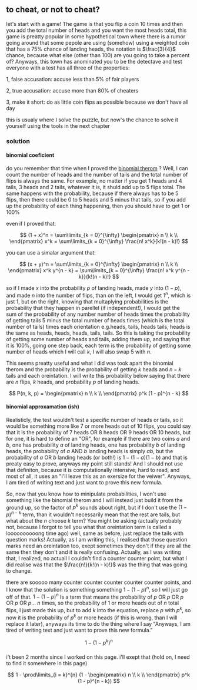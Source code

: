 ## to cheat, or not to cheat?

let's start with a game! The game is that you flip a coin 10 times and then you add the total number of heads and you want the most heads total, this game is preatty popular in some hypothetical town where there is a rumor going around that some pepole are using (somehow) using a weighted coin that has a $75$% chance of landing heads, the notation is $\frac{3}{4}$ chance, because what else (other than $100$) are you going to take a percent of? Anyways, this town has anominated you to be the detectave and test everyone with a test has all three of the properties:

1, false accusation: accuse less than $5$% of fair players

2, true accusation: accuse more than $80$% of cheaters

3, make it short: do as little coin flips as possible because we don't have all day

this is usualy where I solve the puzzle, but now's the chance to solve it yourself using the tools in the next chapter

### solution

#### binomial coeficient

do you remember that time when I proved the [binomial therom](https://silaspe.github.io/maths/binomial.html)
? Well, I can count the number of heads and the number of tails and the total number of flips is always the same. For example, no matter if you get $1$ heads and $4$ tails, $3$ heads and $2$ tails, whatever it is, it shuld  add up to $5$ flips total. The same happens with the probability, because if there always has to be $5$ flips, then there could be $0$ to $5$ heads and $5$ minus that tails, so if you add up the probability of each thing happening, then you should have to get $1$ or $100$%

even if I proved that:

$$ (1 + x)^n = \sum\limits_{k = 0}^{\infty} \begin{pmatrix} n \\
k \\ \end{pmatrix} x^k = \sum\limits_{k = 0}^{\infty} \frac{n! x^k}{k!(n - k)!} $$

you can use a simalar argument that:

$$ (x + y)^n = \sum\limits_{k = 0}^{\infty} \begin{pmatrix} n \\
k \\ \end{pmatrix} x^k y^{n - k} = \sum\limits_{k = 0}^{\infty} \frac{n! x^k y^{n - k}}{k!(n - k)!} $$

so if I made $x$ into the probability $p$ of landing heads, made $y$ into $(1 - p)$, and made $n$ into the number of flips, than on the left, I would get $1^n$, which is just $1$, but on the right, knowing that multaplying probabilities is the probability that they happen in parellel (if independent!), I would get the sum of the probability of any number number of heads times the probability of getting tails $5$ minus the total number of heads times (which is the total number of tails) times each orientation e.g.heads, tails, heads tails, heads is the same as heads, heads, heads, tails, tails. So this is taking the probability of getting some number of heads and tails, adding them up, and saying that it is $100$%, going one step back, each term is the probability of getting some number of heads which I will call $k$, I will also swap $5$ with $n$.

This seems preatty useful and what I did was took apart the binomial therom and the probability is the probability of getting $k$ heads and $n - k$ tails and each oreintation. I will write this probability below saying that there are $n$ flips, $k$ heads, and probability $p$ of landing heads.

$$ P(n, k, p) = \begin{pmatrix} n \\
k \\ \end{pmatrix} p^k (1 - p)^{n - k} $$

#### binomial approxamation (ish)

Realisticly, the test wouldn't test a specific number of heads or tails, so it would be something more like $7$ or more heads out of $10$ flips, you could say that it is the probability of $7$ heads OR $8$ heads OR $9$ heads OR $10$ heads, but for one, it is hard to define an "OR", for example if there are two coins $a$ and $b$, one has probability $a$ of landing heads, one has probability $b$ of landing heads, the probability of $a$ AND $b$ landing heads is simply $ab$, but the probability of $a$ OR $b$ landing heads (or both!) is $1 - (1 - a) (1  - b)$ and that is preaty easy to prove, anyways my point still stands! And I should not use that definiton, because it is computationally intensive, hard to read, and most of all, it uses an "I'll leave this as an exersize for the veiwer". Anyways, I am tired of writing text and just want to prove this new formula.

So, now that you know how to minipulate probabilities, I won't use something like the binomial therom and I will instead just build it from the ground up, so the factor of $p^k$ sounds about right, but if I don't use the $(1 - p)^{n - k}$ term, than it wouldn't necessarily mean that the rest are tails, but what about the $n$ choose $k$ term? You might be asking (actually probably not, because I forgot to tell you what that oreintation term is called a loooooooooong time ago) well, same as before, just replace the tails with question marks! Actually, as I am writing this, I realised that those question marks need an oreintation too, exept sometimes they don't if they are all the same then they don't and it is really confusing. Actually, as I was writing that, I realized, no actuall I couldn't find a counter counter point, but what I did realise was that the $\frac{n!}{k!(n - k)!}$ was the thing that was going to change.

there are sooooo many counter counter counter counter counter points, and I know that the solution is something something $1 - (1 - p)^n$, so I will just go off of that. $1 - (1 - p)^n$ Is a term that means the probability of $p$ OR $p$ OR $p$ OR $p$ OR $p \dots$ $n$ times, so the probability of $1$ or more heads out of $n$ total flips, I just made this up, but to add $k$ into the equation, replace $p$ with $p^k$, so now it is the probability of $p^k$ or more heads (if this is wrong, than I will replace it later), anyways its time to do the thing where I say "Anyways, I am tired of writing text and just want to prove this new formula."

$$ 1 - (1 - p^k)^n $$

###

i't been $2$ months since I worked on this page. i'll exept that (hold on, I need to find it somewhere in this page)

$$ 1 - \prod\limits_{i = k}^{n} (1 - \begin{pmatrix} n \\
k \\ \end{pmatrix} p^k (1 - p)^{n - k}) $$
